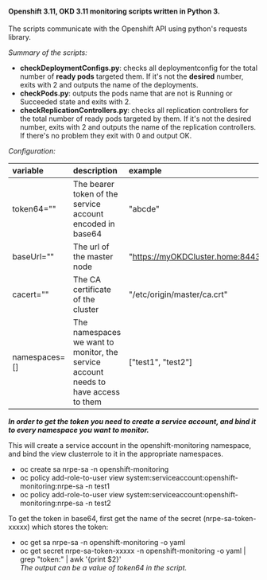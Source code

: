 #### Openshift 3.11, OKD 3.11 monitoring scripts written in Python 3.

The scripts communicate with the Openshift API using python's requests library.

*Summary of the scripts:*
- __checkDeploymentConfigs.py__: checks all deploymentconfig for the total number of __ready pods__ targeted them. If it's not the __desired__ number, exits with 2 and outputs the name of the deployments.
- __checkPods.py__: outputs the pods name that are not is Running or Succeeded state and exits with 2.
- __checkReplicationControllers.py__: checks all replication controllers for the total number of ready pods targeted by them. If it's not the desired number, exits with 2 and outputs the name of the replication controllers.  
If there's no problem they exit with 0 and output OK.

*Configuration:*

| variable | description | example |
| :--- | :--- | :--- |
| token64="" | The bearer token of the service account encoded in base64 | "abcde" |
| baseUrl="" | The url of the master node | "https://myOKDCluster.home:8443" | 
| cacert="" | The CA certificate of the cluster | "/etc/origin/master/ca.crt" |  
| namespaces=[] | The namespaces we want to monitor, the service account needs to have access to them | ["test1", "test2"] |  

*__In order to get the token you need to create a service account, and bind it to every namespace you want to monitor.__*

This will create a service account in the openshift-monitoring namespace, and bind the view clusterrole to it in the appropriate namespaces.  
- oc create sa nrpe-sa -n openshift-monitoring  
- oc policy add-role-to-user view system:serviceaccount:openshift-monitoring:nrpe-sa -n test1  
- oc policy add-role-to-user view system:serviceaccount:openshift-monitoring:nrpe-sa -n test2

To get the token in base64, first get the name of the secret (nrpe-sa-token-xxxxx) which stores the token:
- oc get sa nrpe-sa -n openshift-monitoring -o yaml
- oc get secret nrpe-sa-token-xxxxx -n openshift-monitoring -o yaml | grep "token:" | awk '{print $2}'  
*The output can be a value of token64 in the script.*  



